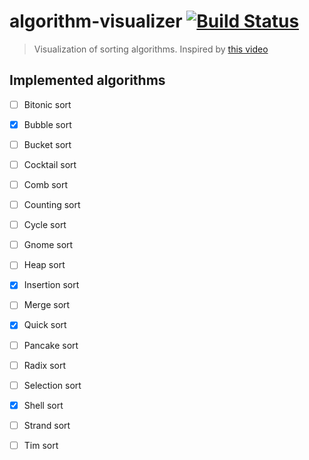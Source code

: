 # algorithm-visualizer [![Build Status](https://travis-ci.org/henrikfredriksson/algorithm-visualizer.svg?branch=master)](https://travis-ci.org/henrikfredriksson/algorithm-visualizer)


> Visualization of sorting algorithms. Inspired by [this video](https://www.youtube.com/watch?v=kPRA0W1kECg)


## Implemented algorithms


- [ ] Bitonic sort
- [x] Bubble sort
- [ ] Bucket sort
- [ ] Cocktail sort
- [ ] Comb sort
- [ ] Counting sort
- [ ] Cycle sort
- [ ] Gnome sort
- [ ] Heap sort
- [x] Insertion sort
- [ ] Merge sort
- [x] Quick sort
- [ ] Pancake sort
- [ ] Radix sort
- [ ] Selection sort
- [x] Shell sort
- [ ] Strand sort
- [ ] Tim sort

